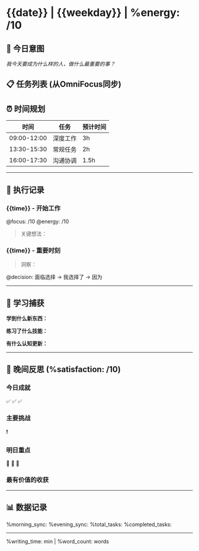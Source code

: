 # {{date}} | {{weekday}} | %energy: /10

## 🎯 今日意图
*我今天要成为什么样的人，做什么最重要的事？*



## 📋 任务列表 (从OmniFocus同步)
<!-- 任务将自动从 OmniFocus 导入到这里 -->

## ⏰ 时间规划
| 时间 | 任务 | 预计时间 |
|------|------|----------|
| 09:00-12:00 | 深度工作 | 3h |
| 13:30-15:30 | 常规任务 | 2h |
| 16:00-17:30 | 沟通协调 | 1.5h |

---

## 📝 执行记录

### {{time}} - 开始工作
@focus: /10 @energy: /10
> 关键想法：


### {{time}} - 重要时刻
> 洞察：


@decision: 面临选择 → 我选择了 → 因为

---

## 🧠 学习捕获
**学到什么新东西：**

**练习了什么技能：**

**有什么认知更新：**

---

## 🌙 晚间反思 (%satisfaction: /10)

### 今日成就
✅ 
✅ 
✅ 

### 主要挑战
❗ 

### 明日重点
🎯 
🎯 
🎯 

### 最有价值的收获
> 

---

## 📊 数据记录
%morning_sync: 
%evening_sync: 
%total_tasks: 
%completed_tasks: 

---
%writing_time: min | %word_count: words